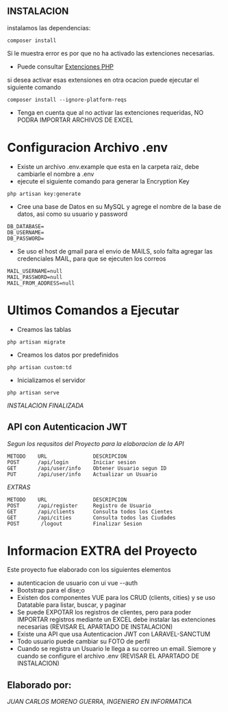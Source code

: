 ## INSTALACION
instalamos las dependencias:
```
composer install
```
Si le muestra error es por que no ha activado las extenciones necesarias.
* Puede consultar [Extenciones PHP](https://docs.laravel-excel.com/3.1/getting-started/installation.html)

si desea activar esas extensiones en otra ocacion puede ejecutar el siguiente comando
```
composer install --ignore-platform-reqs
```
* Tenga en cuenta que al no activar las extenciones requeridas, NO PODRA IMPORTAR ARCHIVOS DE EXCEL

# Configuracion Archivo .env
*  Existe un archivo .env.example que esta en la carpeta raiz, debe cambiarle el nombre a .env 
* ejecute el siguiente comando para generar la Encryption Key
```
php artisan key:generate
```
* Cree una base de Datos en su MySQL y agrege el nombre de la base de datos, asi como su usuario y password
```
DB_DATABASE=
DB_USERNAME=
DB_PASSWORD=
```
* Se uso el host de gmail para el envio de MAILS, solo falta agregar las credenciales MAIL, para que se ejecuten los correos
```
MAIL_USERNAME=null
MAIL_PASSWORD=null
MAIL_FROM_ADDRESS=null
```

# Ultimos Comandos a Ejecutar
* Creamos las tablas
```
php artisan migrate
```
* Creamos los datos por predefinidos 
```
php artisan custom:td
```
* Inicializamos el servidor
```
php artisan serve
```
_INSTALACION FINALIZADA_

## API con Autenticacion JWT
_Segun los requsitos del Proyecto para la elaboracion de la API_
```
METODO    URL               DESCRIPCION
POST      /api/login        Iniciar sesion 
GET       /api/user/info    Obtener Usuario segun ID
PUT       /api/user/info    Actualizar un Usuario
```
_EXTRAS_
```
METODO    URL               DESCRIPCION
POST      /api/register     Registro de Usuario
GET       /api/clients      Consulta todos los Cientes   
GET       /api/cities       Consulta todos las Ciudades
POST       /logout          Finalizar Sesion
```

# Informacion EXTRA del Proyecto

Este proyecto fue elaborado con los siguientes elementos
* autenticacion de usuario con ui vue --auth
* Bootstrap para el dise;o
* Existen dos componentes VUE para los CRUD (clients, cities) y se uso Datatable para listar, buscar, y paginar
* Se puede EXPOTAR los registros de clientes, pero para poder IMPORTAR registros mediante un EXCEL debe instalar las extenciones necesarias (REVISAR EL APARTADO DE INSTALACION)
* Existe una API que usa Autenticacion JWT con LARAVEL-SANCTUM
* Todo usuario puede cambiar su FOTO de perfil
* Cuando se registra un Usuario le llega a su correo un email. Siemore y cuando se configure el archivo .env (REVISAR EL APARTADO DE INSTALACION)



## Elaborado por:
_JUAN CARLOS MORENO GUERRA,_
_INGENIERO EN INFORMATICA_